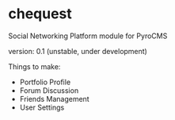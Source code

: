 chequest
========

Social Networking Platform module for PyroCMS

version: 0.1 (unstable, under development)

Things to make:
- Portfolio Profile
- Forum Discussion
- Friends Management
- User Settings